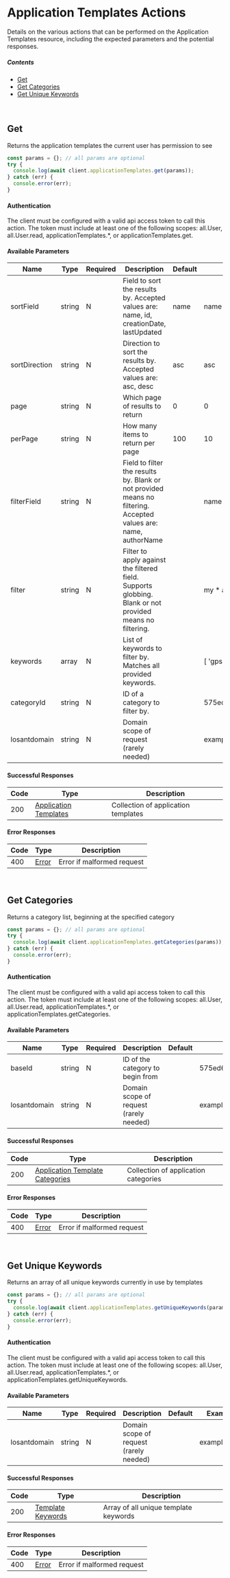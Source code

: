 # Application Templates Actions

Details on the various actions that can be performed on the
Application Templates resource, including the expected
parameters and the potential responses.

##### Contents

*   [Get](#get)
*   [Get Categories](#get-categories)
*   [Get Unique Keywords](#get-unique-keywords)

<br/>

## Get

Returns the application templates the current user has permission to see

```javascript
const params = {}; // all params are optional
try {
  console.log(await client.applicationTemplates.get(params));
} catch (err) {
  console.error(err);
}
```

#### Authentication
The client must be configured with a valid api access token to call this
action. The token must include at least one of the following scopes:
all.User, all.User.read, applicationTemplates.*, or applicationTemplates.get.

#### Available Parameters

| Name | Type | Required | Description | Default | Example |
| ---- | ---- | -------- | ----------- | ------- | ------- |
| sortField | string | N | Field to sort the results by. Accepted values are: name, id, creationDate, lastUpdated | name | name |
| sortDirection | string | N | Direction to sort the results by. Accepted values are: asc, desc | asc | asc |
| page | string | N | Which page of results to return | 0 | 0 |
| perPage | string | N | How many items to return per page | 100 | 10 |
| filterField | string | N | Field to filter the results by. Blank or not provided means no filtering. Accepted values are: name, authorName |  | name |
| filter | string | N | Filter to apply against the filtered field. Supports globbing. Blank or not provided means no filtering. |  | my * app |
| keywords | array | N | List of keywords to filter by. Matches all provided keywords. |  | [ &#x27;gps&#x27;, &#x27;aws&#x27; ] |
| categoryId | string | N | ID of a category to filter by. |  | 575ec76c7ae143cd83dc4a96 |
| losantdomain | string | N | Domain scope of request (rarely needed) |  | example.com |

#### Successful Responses

| Code | Type | Description |
| ---- | ---- | ----------- |
| 200 | [Application Templates](../lib/schemas/applicationTemplates.json) | Collection of application templates |

#### Error Responses

| Code | Type | Description |
| ---- | ---- | ----------- |
| 400 | [Error](../lib/schemas/error.json) | Error if malformed request |

<br/>

## Get Categories

Returns a category list, beginning at the specified category

```javascript
const params = {}; // all params are optional
try {
  console.log(await client.applicationTemplates.getCategories(params));
} catch (err) {
  console.error(err);
}
```

#### Authentication
The client must be configured with a valid api access token to call this
action. The token must include at least one of the following scopes:
all.User, all.User.read, applicationTemplates.*, or applicationTemplates.getCategories.

#### Available Parameters

| Name | Type | Required | Description | Default | Example |
| ---- | ---- | -------- | ----------- | ------- | ------- |
| baseId | string | N | ID of the category to begin from |  | 575ed6e87ae143cd83dc4aa8 |
| losantdomain | string | N | Domain scope of request (rarely needed) |  | example.com |

#### Successful Responses

| Code | Type | Description |
| ---- | ---- | ----------- |
| 200 | [Application Template Categories](../lib/schemas/applicationTemplateCategories.json) | Collection of application categories |

#### Error Responses

| Code | Type | Description |
| ---- | ---- | ----------- |
| 400 | [Error](../lib/schemas/error.json) | Error if malformed request |

<br/>

## Get Unique Keywords

Returns an array of all unique keywords currently in use by templates

```javascript
const params = {}; // all params are optional
try {
  console.log(await client.applicationTemplates.getUniqueKeywords(params));
} catch (err) {
  console.error(err);
}
```

#### Authentication
The client must be configured with a valid api access token to call this
action. The token must include at least one of the following scopes:
all.User, all.User.read, applicationTemplates.*, or applicationTemplates.getUniqueKeywords.

#### Available Parameters

| Name | Type | Required | Description | Default | Example |
| ---- | ---- | -------- | ----------- | ------- | ------- |
| losantdomain | string | N | Domain scope of request (rarely needed) |  | example.com |

#### Successful Responses

| Code | Type | Description |
| ---- | ---- | ----------- |
| 200 | [Template Keywords](../lib/schemas/templateKeywords.json) | Array of all unique template keywords |

#### Error Responses

| Code | Type | Description |
| ---- | ---- | ----------- |
| 400 | [Error](../lib/schemas/error.json) | Error if malformed request |
